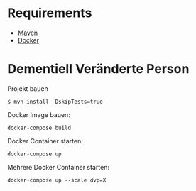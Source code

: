 # Requirements

* [Maven](https://maven.apache.org/install.html)
* [Docker](https://www.docker.com/)

# Dementiell Veränderte Person

Projekt bauen
```
$ mvn install -DskipTests=true
```

Docker Image bauen:
```
docker-compose build
```

Docker Container starten:
```
docker-compose up
```

Mehrere Docker Container starten:
```
docker-compose up --scale dvp=X
```
